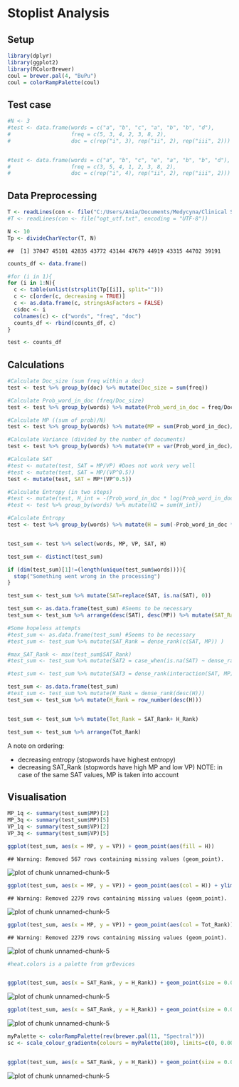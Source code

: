 
# Stoplist Analysis

## Setup


```r
library(dplyr)
library(ggplot2)
library(RColorBrewer)
coul = brewer.pal(4, "BuPu")
coul = colorRampPalette(coul)
```


## Test case



```r
#N <- 3
#test <- data.frame(words = c("a", "b", "c", "a", "b", "b", "d"),
#                   freq = c(5, 3, 4, 2, 3, 8, 2), 
#                   doc = c(rep("i", 3), rep("ii", 2), rep("iii", 2)))


#test <- data.frame(words = c("a", "b", "c", "e", "a", "b", "b", "d"),
#                   freq = c(3, 5, 4, 1, 2, 3, 8, 2), 
#                   doc = c(rep("i", 4), rep("ii", 2), rep("iii", 2)))
```


## Data Preprocessing




```r
T <- readLines(con <- file("C:/Users/Ania/Documents/Medycyna/Clinical School/Word count/ogt_utf.txt", encoding = "UTF-8"))
#T <- readLines(con <- file("ogt_utf.txt", encoding = "UTF-8"))

N <- 10
Tp <- divideCharVector(T, N)
```

```
##  [1] 37047 45101 42835 43772 43144 47679 44919 43315 44702 39191
```

```r
counts_df <- data.frame()

#for (i in 1){
for (i in 1:N){
  c <- table(unlist(strsplit(Tp[[i]], split="")))
  c <- c[order(c, decreasing = TRUE)]
  c <- as.data.frame(c, stringsAsFactors = FALSE)
  c$doc <- i
  colnames(c) <- c("words", "freq", "doc")
  counts_df <- rbind(counts_df, c)
}

test <- counts_df
```




## Calculations



```r
#Calculate Doc_size (sum freq within a doc)
test <- test %>% group_by(doc) %>% mutate(Doc_size = sum(freq))

#Calculate Prob_word_in_doc (freq/Doc_size)
test <- test %>% group_by(words) %>% mutate(Prob_word_in_doc = freq/Doc_size)

#Calculate MP ((sum of prob)/N)
test <- test %>% group_by(words) %>% mutate(MP = sum(Prob_word_in_doc)/N)

#Calculate Variance (divided by the number of documents)
test <- test %>% group_by(words) %>% mutate(VP = var(Prob_word_in_doc)/N)

#Calculate SAT
#test <- mutate(test, SAT = MP/VP) #Does not work very well
#test <- mutate(test, SAT = MP/(VP^0.5))
test <- mutate(test, SAT = MP*(VP^0.5))

#Calculate Entropy (in two steps)
#test <- mutate(test, H_int = -(Prob_word_in_doc * log(Prob_word_in_doc, base = 2)))
#test <- test %>% group_by(words) %>% mutate(H2 = sum(H_int))

#Calculate Entropy
test <- test %>% group_by(words) %>% mutate(H = sum(-Prob_word_in_doc * log(Prob_word_in_doc, base = 2)))


test_sum <- test %>% select(words, MP, VP, SAT, H)

test_sum <- distinct(test_sum)

if (dim(test_sum)[1]!=(length(unique(test_sum$words)))){
  stop("Something went wrong in the processing")
}

test_sum <- test_sum %>% mutate(SAT=replace(SAT, is.na(SAT), 0))

test_sum <- as.data.frame(test_sum) #Seems to be necessary
test_sum <- test_sum %>% arrange(desc(SAT), desc(MP)) %>% mutate(SAT_Rank = row_number())

#Some hopeless attempts
#test_sum <- as.data.frame(test_sum) #Seems to be necessary
#test_sum <- test_sum %>% mutate(SAT_Rank = dense_rank(c(SAT, MP)) )

#max_SAT_Rank <- max(test_sum$SAT_Rank)
#test_sum <- test_sum %>% mutate(SAT2 = case_when(is.na(SAT) ~ dense_rank(desc(MP))))

#test_sum <- test_sum %>% mutate(SAT3 = dense_rank(interaction(SAT, MP)))

test_sum <- as.data.frame(test_sum)
#test_sum <- test_sum %>% mutate(H_Rank = dense_rank(desc(H)))
test_sum <- test_sum %>% mutate(H_Rank = row_number(desc(H)))


test_sum <- test_sum %>% mutate(Tot_Rank = SAT_Rank+ H_Rank)

test_sum <- test_sum %>% arrange(Tot_Rank)
```

A note on ordering:

- decreasing entropy (stopwords have highest entropy)
- decreasing SAT_Rank (stopwords have high MP and low VP)
NOTE: in case of the same SAT values, MP is taken into account





## Visualisation



```r
MP_1q <- summary(test_sum$MP)[2]
MP_3q <- summary(test_sum$MP)[5]
VP_1q <- summary(test_sum$VP)[2]
VP_3q <- summary(test_sum$VP)[5]

ggplot(test_sum, aes(x = MP, y = VP)) + geom_point(aes(fill = H))
```

```
## Warning: Removed 567 rows containing missing values (geom_point).
```

![plot of chunk unnamed-chunk-5](figure/unnamed-chunk-5-1.png)

```r
ggplot(test_sum, aes(x = MP, y = VP)) + geom_point(aes(col = H)) + ylim(c(VP_1q, VP_3q)) + xlim(c(MP_1q, MP_3q))+ scale_colour_gradientn(colors = terrain.colors(100))
```

```
## Warning: Removed 2279 rows containing missing values (geom_point).
```

![plot of chunk unnamed-chunk-5](figure/unnamed-chunk-5-2.png)

```r
ggplot(test_sum, aes(x = MP, y = VP)) + geom_point(aes(col = Tot_Rank)) + ylim(c(VP_1q, VP_3q)) + xlim(c(MP_1q, MP_3q)) + scale_colour_gradientn(colors = heat.colors(5))
```

```
## Warning: Removed 2279 rows containing missing values (geom_point).
```

![plot of chunk unnamed-chunk-5](figure/unnamed-chunk-5-3.png)

```r
#heat.colors is a palette from grDevices


ggplot(test_sum, aes(x = SAT_Rank, y = H_Rank)) + geom_point(size = 0.02)
```

![plot of chunk unnamed-chunk-5](figure/unnamed-chunk-5-4.png)

```r
ggplot(test_sum, aes(x = SAT_Rank, y = H_Rank)) + geom_point(size = 0.02, aes(col = MP)) + scale_color_gradient(low = "green", high = "red")
```

![plot of chunk unnamed-chunk-5](figure/unnamed-chunk-5-5.png)

```r
myPalette <- colorRampPalette(rev(brewer.pal(11, "Spectral")))
sc <- scale_colour_gradientn(colours = myPalette(100), limits=c(0, 0.001))


ggplot(test_sum, aes(x = SAT_Rank, y = H_Rank)) + geom_point(size = 0.02, aes(col = MP)) + sc
```

![plot of chunk unnamed-chunk-5](figure/unnamed-chunk-5-6.png)

